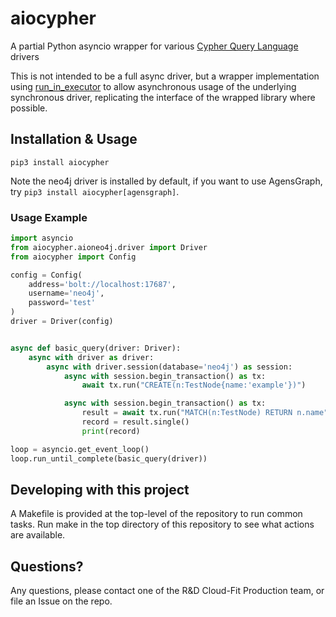 # aiocypher

A partial Python asyncio wrapper for various [Cypher Query Language](https://neo4j.com/developer/cypher/) drivers

This is not intended to be a full async driver, but a wrapper implementation using
[run_in_executor](https://bbc.github.io/cloudfit-public-docs/asyncio/asyncio-part-5.html#executors-and-multithreading)
to allow asynchronous usage of the underlying synchronous driver, replicating the interface of the wrapped library where
possible.

## Installation & Usage
`pip3 install aiocypher`

Note the neo4j driver is installed by default, if you want to use AgensGraph,
try `pip3 install aiocypher[agensgraph]`.

### Usage Example
```python
import asyncio
from aiocypher.aioneo4j.driver import Driver
from aiocypher import Config

config = Config(
    address='bolt://localhost:17687',
    username='neo4j',
    password='test'
)
driver = Driver(config)


async def basic_query(driver: Driver):
    async with driver as driver:
        async with driver.session(database='neo4j') as session:
            async with session.begin_transaction() as tx:
                await tx.run("CREATE(n:TestNode{name:'example'})")

            async with session.begin_transaction() as tx:
                result = await tx.run("MATCH(n:TestNode) RETURN n.name")
                record = result.single()
                print(record)

loop = asyncio.get_event_loop()
loop.run_until_complete(basic_query(driver))
```

## Developing with this project
A Makefile is provided at the top-level of the repository to run common tasks. Run make in the top directory of this
repository to see what actions are available.

## Questions?
Any questions, please contact one of the R&D Cloud-Fit Production team, or file an Issue on the repo.
